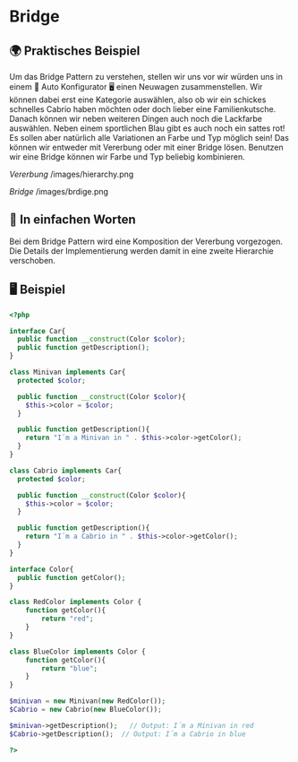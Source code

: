 # Bridge

## 🌍 Praktisches Beispiel
Um das Bridge Pattern zu verstehen, stellen wir uns vor wir würden uns in einem 🚗 Auto Konfigurator 🖥️ einen Neuwagen zusammenstellen. Wir können dabei erst eine Kategorie auswählen, also ob wir ein schickes schnelles Cabrio haben möchten oder doch lieber eine Familienkutsche. Danach können wir neben weiteren Dingen auch noch die Lackfarbe auswählen. Neben einem sportlichen Blau gibt es auch noch ein sattes rot! Es sollen aber natürlich alle Variationen an Farbe und Typ möglich sein! Das können wir entweder mit Vererbung oder mit einer Bridge lösen. Benutzen wir eine Bridge können wir Farbe und Typ beliebig kombinieren. 

*Vererbung*
/images/hierarchy.png

*Bridge*
/images/brdige.png


## 💬 In einfachen Worten
Bei dem Bridge Pattern wird eine Komposition der Vererbung vorgezogen. Die Details der Implementierung werden damit in eine zweite Hierarchie verschoben. 

## 🖥 Beispiel

```php 
<?php

interface Car{
  public function __construct(Color $color);
  public function getDescription();
}

class Minivan implements Car{
  protected $color;

  public function __construct(Color $color){
    $this->color = $color;
  }

  public function getDescription(){
    return "I´m a Minivan in " . $this->color->getColor();
  }  
}

class Cabrio implements Car{
  protected $color;

  public function __construct(Color $color){
    $this->color = $color;
  }

  public function getDescription(){
    return "I´m a Cabrio in " . $this->color->getColor();
  }
}

interface Color{
  public function getColor();
}

class RedColor implements Color {
	function getColor(){
		return "red";
	}
}

class BlueColor implements Color {
	function getColor(){
		return "blue";
	}
}

$minivan = new Minivan(new RedColor());
$Cabrio = new Cabrio(new BlueColor());

$minivan->getDescription();   // Output: I´m a Minivan in red
$Cabrio->getDescription();  // Output: I´m a Cabrio in blue

?>
```